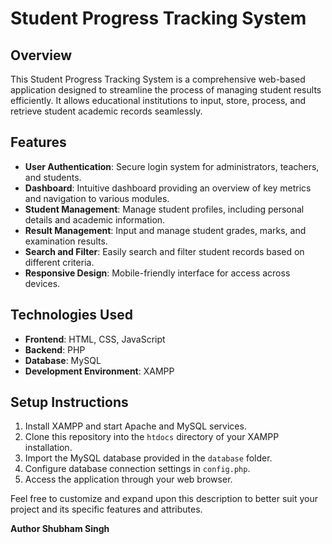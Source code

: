 
# Student Progress Tracking System

## Overview
This Student Progress Tracking System is a comprehensive web-based application designed to streamline the process of managing student results efficiently. It allows educational institutions to input, store, process, and retrieve student academic records seamlessly.

## Features
- **User Authentication**: Secure login system for administrators, teachers, and students.
- **Dashboard**: Intuitive dashboard providing an overview of key metrics and navigation to various modules.
- **Student Management**: Manage student profiles, including personal details and academic information.
- **Result Management**: Input and manage student grades, marks, and examination results.
- **Search and Filter**: Easily search and filter student records based on different criteria.
- **Responsive Design**: Mobile-friendly interface for access across devices.

## Technologies Used
- **Frontend**: HTML, CSS, JavaScript
- **Backend**: PHP
- **Database**: MySQL
- **Development Environment**: XAMPP

## Setup Instructions
1. Install XAMPP and start Apache and MySQL services.
2. Clone this repository into the `htdocs` directory of your XAMPP installation.
3. Import the MySQL database provided in the `database` folder.
4. Configure database connection settings in `config.php`.
5. Access the application through your web browser.

Feel free to customize and expand upon this description to better suit your project and its specific features and attributes.

<b> 
Author 
Shubham Singh</b>
